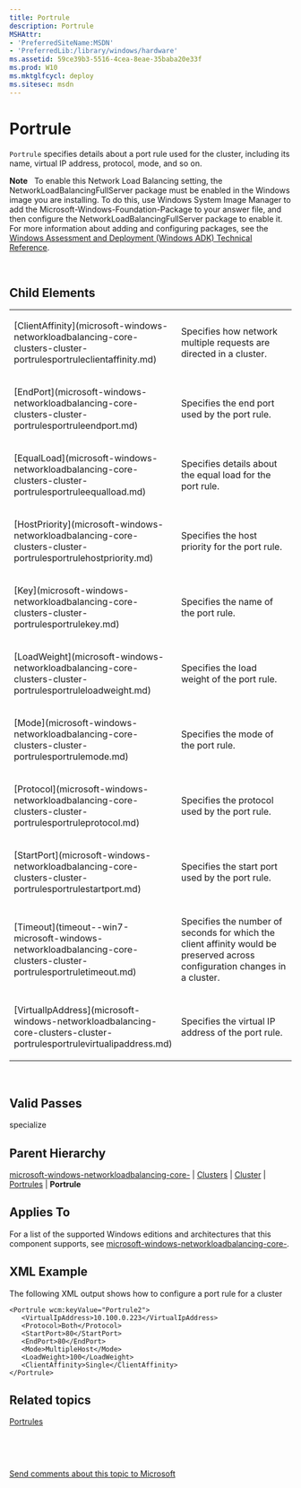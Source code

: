 ```yaml
---
title: Portrule
description: Portrule
MSHAttr:
- 'PreferredSiteName:MSDN'
- 'PreferredLib:/library/windows/hardware'
ms.assetid: 59ce39b3-5516-4cea-8eae-35baba20e33f
ms.prod: W10
ms.mktglfcycl: deploy
ms.sitesec: msdn
---
```


# Portrule


`Portrule` specifies details about a port rule used for the cluster, including its name, virtual IP address, protocol, mode, and so on.

**Note**  
To enable this Network Load Balancing setting, the NetworkLoadBalancingFullServer package must be enabled in the Windows image you are installing. To do this, use Windows System Image Manager to add the Microsoft-Windows-Foundation-Package to your answer file, and then configure the NetworkLoadBalancingFullServer package to enable it. For more information about adding and configuring packages, see the [Windows Assessment and Deployment (Windows ADK) Technical Reference](http://go.microsoft.com/fwlink/?LinkId=206587).

 

## Child Elements


<table>
<colgroup>
<col width="50%" />
<col width="50%" />
</colgroup>
<tbody>
<tr class="odd">
<td><p>[ClientAffinity](microsoft-windows-networkloadbalancing-core-clusters-cluster-portrulesportruleclientaffinity.md)</p></td>
<td><p>Specifies how network multiple requests are directed in a cluster.</p></td>
</tr>
<tr class="even">
<td><p>[EndPort](microsoft-windows-networkloadbalancing-core-clusters-cluster-portrulesportruleendport.md)</p></td>
<td><p>Specifies the end port used by the port rule.</p></td>
</tr>
<tr class="odd">
<td><p>[EqualLoad](microsoft-windows-networkloadbalancing-core-clusters-cluster-portrulesportruleequalload.md)</p></td>
<td><p>Specifies details about the equal load for the port rule.</p></td>
</tr>
<tr class="even">
<td><p>[HostPriority](microsoft-windows-networkloadbalancing-core-clusters-cluster-portrulesportrulehostpriority.md)</p></td>
<td><p>Specifies the host priority for the port rule.</p></td>
</tr>
<tr class="odd">
<td><p>[Key](microsoft-windows-networkloadbalancing-core-clusters-cluster-portrulesportrulekey.md)</p></td>
<td><p>Specifies the name of the port rule.</p></td>
</tr>
<tr class="even">
<td><p>[LoadWeight](microsoft-windows-networkloadbalancing-core-clusters-cluster-portrulesportruleloadweight.md)</p></td>
<td><p>Specifies the load weight of the port rule.</p></td>
</tr>
<tr class="odd">
<td><p>[Mode](microsoft-windows-networkloadbalancing-core-clusters-cluster-portrulesportrulemode.md)</p></td>
<td><p>Specifies the mode of the port rule.</p></td>
</tr>
<tr class="even">
<td><p>[Protocol](microsoft-windows-networkloadbalancing-core-clusters-cluster-portrulesportruleprotocol.md)</p></td>
<td><p>Specifies the protocol used by the port rule.</p></td>
</tr>
<tr class="odd">
<td><p>[StartPort](microsoft-windows-networkloadbalancing-core-clusters-cluster-portrulesportrulestartport.md)</p></td>
<td><p>Specifies the start port used by the port rule.</p></td>
</tr>
<tr class="even">
<td><p>[Timeout](timeout--win7-microsoft-windows-networkloadbalancing-core-clusters-cluster-portrulesportruletimeout.md)</p></td>
<td><p>Specifies the number of seconds for which the client affinity would be preserved across configuration changes in a cluster.</p></td>
</tr>
<tr class="odd">
<td><p>[VirtualIpAddress](microsoft-windows-networkloadbalancing-core-clusters-cluster-portrulesportrulevirtualipaddress.md)</p></td>
<td><p>Specifies the virtual IP address of the port rule.</p></td>
</tr>
</tbody>
</table>

 

## Valid Passes


specialize

## Parent Hierarchy


[microsoft-windows-networkloadbalancing-core-](microsoft-windows-networkloadbalancing-core-.md) | [Clusters](microsoft-windows-networkloadbalancing-core-clusters.md) | [Cluster](microsoft-windows-networkloadbalancing-core-clusters-cluster.md) | [Portrules](microsoft-windows-networkloadbalancing-core-clusters-cluster-portrules.md) | **Portrule**

## Applies To


For a list of the supported Windows editions and architectures that this component supports, see [microsoft-windows-networkloadbalancing-core-](microsoft-windows-networkloadbalancing-core--win7-microsoft-windows-networkloadbalancing-core-.md).

## XML Example


The following XML output shows how to configure a port rule for a cluster

``` syntax
<Portrule wcm:keyValue="Portrule2">
   <VirtualIpAddress>10.100.0.223</VirtualIpAddress>
   <Protocol>Both</Protocol>
   <StartPort>80</StartPort>
   <EndPort>80</EndPort>
   <Mode>MultipleHost</Mode>
   <LoadWeight>100</LoadWeight>
   <ClientAffinity>Single</ClientAffinity>
</Portrule>
```

## Related topics


[Portrules](microsoft-windows-networkloadbalancing-core-clusters-cluster-portrules.md)

 

 

[Send comments about this topic to Microsoft](mailto:wsddocfb@microsoft.com?subject=Documentation%20feedback%20%5Bp_unattend\p_unattend%5D:%20Portrule%20%20RELEASE:%20%2810/3/2016%29&body=%0A%0APRIVACY%20STATEMENT%0A%0AWe%20use%20your%20feedback%20to%20improve%20the%20documentation.%20We%20don't%20use%20your%20email%20address%20for%20any%20other%20purpose,%20and%20we'll%20remove%20your%20email%20address%20from%20our%20system%20after%20the%20issue%20that%20you're%20reporting%20is%20fixed.%20While%20we're%20working%20to%20fix%20this%20issue,%20we%20might%20send%20you%20an%20email%20message%20to%20ask%20for%20more%20info.%20Later,%20we%20might%20also%20send%20you%20an%20email%20message%20to%20let%20you%20know%20that%20we've%20addressed%20your%20feedback.%0A%0AFor%20more%20info%20about%20Microsoft's%20privacy%20policy,%20see%20http://privacy.microsoft.com/default.aspx. "Send comments about this topic to Microsoft")





